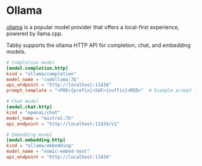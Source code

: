 # Ollama

[ollama](https://github.com/ollama/ollama/blob/main/docs/api.md#generate-a-completion) is a popular model provider that offers a local-first experience, powered by llama.cpp.

Tabby supports the ollama HTTP API for completion, chat, and embedding models.

```toml title="~/.tabby/config.toml"
# Completion model
[model.completion.http]
kind = "ollama/completion"
model_name = "codellama:7b"
api_endpoint = "http://localhost:11434"
prompt_template = "<PRE>{prefix}<SUF>{suffix}<MID>"  # Example prompt template for the CodeLlama model series.

# Chat model
[model.chat.http]
kind = "openai/chat"
model_name = "mistral:7b"
api_endpoint = "http://localhost:11434/v1"

# Embedding model
[model.embedding.http]
kind = "ollama/embedding"
model_name = "nomic-embed-text"
api_endpoint = "http://localhost:11434"
```

